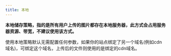 ```yaml
---
title: 本地
---
```


**本地储存策略，指的是所有用户上传的图片都存在本地服务器，此方式会占用服务器资源、带宽，不建议使用该方式。**

使用本地策略默认无需配置任何参数，如果你的站点绑定了另一个域名(例如cdn域名)，可绑定这个域名，上传后的文件则使用的是绑定的cdn域名。
